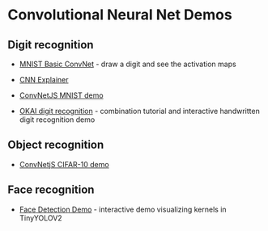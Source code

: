 # Convolutional Neural Net Demos

## Digit recognition
* [MNIST Basic ConvNet](https://transcranial.github.io/keras-js/#/mnist-cnn) - draw a digit and see the activation maps

* [CNN Explainer](https://poloclub.github.io/cnn-explainer/)

* [ConvNetJS MNIST demo](https://cs.stanford.edu/people/karpathy/convnetjs/demo/mnist.html)

* [OKAI digit recognition](https://okai.brown.edu/chapter0.html) - combination tutorial and interactive handwritten digit recognition demo

## Object recognition

* [ConvNetjS CIFAR-10 demo](https://cs.stanford.edu/people/karpathy/convnetjs/demo/cifar10.html)

## Face recognition

* [Face Detection Demo](https://www.cs.cmu.edu/~dst/FaceDemo) - interactive demo visualizing kernels in TinyYOLOV2